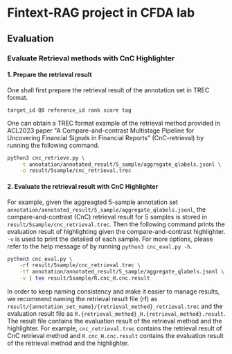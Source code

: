 # Fintext-RAG project in CFDA lab
## Evaluation
### Evaluate Retrieval methods with CnC Highlighter
#### 1. Prepare the retrieval result
One shall first prepare the retrieval result of the annotation set in TREC format. 
```
target_id Q0 reference_id rank score tag
```
One can obtain a TREC format example of the retrieval method provided in ACL2023 paper "A Compare-and-contrast Multistage Pipeline for Uncovering Financial Signals in Financial Reports" (CnC-retrieval) by running the following command. 
```bash
python3 cnc_retrieve.py \
    -t annotation/annotated_result/5_sample/aggregate_qlabels.jsonl \
    -o result/5sample/cnc_retrieval.trec
```
#### 2. Evaluate the retrieval result with CnC Highlighter
For example, given the aggreagted 5-sample annotation set `annotation/annotated_result/5_sample/aggregate_qlabels.jsonl`, the compare-and-contrast (CnC) retrieval result for 5 samples is stored in `result/5sample/cnc_retrieval.trec`. Then the following command prints the evaluation result of highlighting given the compare-and-contrast highlighter. `-v` is used to print the detailed of each sample. For more options, please refer to the help message of by running `python3 cnc_eval.py -h`. 
```bash
python3 cnc_eval.py \ 
    -rf result/5sample/cnc_retrieval.trec \
    -tf annotation/annotated_result/5_sample/aggregate_qlabels.jsonl \
    -v | tee result/5sample/R.cnc_H.cnc.result
```
In order to keep naming consistency and make it easier to manage results, we recommend naming the retrieval result file (rf) as `result/{annotation_set_name}/{retrieval_method}_retrieval.trec` and the evaluation result file as `R.{retrieval_method}_H.{retrieval_method}.result`. The result file contains the evaluation result of the retrieval method and the highlighter. For example, `cnc_retrieval.trec` contains the retrieval result of CnC retrieval method and `R.cnc_H.cnc.result` contains the evaluation result of the retrieval method and the highlighter.
